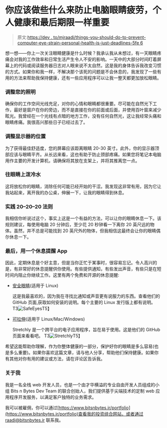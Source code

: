 # 你应该做些什么来防止电脑眼睛疲劳，个人健康和最后期限一样重要

> 原文:[https://dev . to/mjraadi/things-you-should-do-to-prevent-computer-eye-strain-personal-health-is-just-deadlines-5fe 6](https://dev.to/mjraadi/things-you-should-do-to-prevent-computer-eye-strain-personal-health-is-just-as-important-as-deadlines-5fe6)

想一想——你上一次关注眼睛健康是什么时候？我承认我从未想过，有一天眼睛疼痛会对我的工作效率和日常生活产生令人不安的影响。一天中的大部分时间盯着屏幕上的代码或阅读服务器日志对人眼来说不太自然，这是我的身体告诉我改变习惯的方式。如果你和我一样，不解决那个该死的问题是不会休息的，我发现了一些有用的方法来帮助我保持健康，还有一些应用程序可以让我一整天都更加放松眼睛。

### [](#adjust-your-lighting)调整您的照明

确保你的工作空间光线充足，对你的心情和眼睛都很重要。尽可能在自然光下工作，最好是窗户在你的旁边，而不是直接在你的前面或后面，并使用百叶窗来减少眩光。我曾经在一个光线有点暗的地方工作，没有任何自然光，这让我经常头痛和眼睛疼痛。我很高兴那些日子已经过去了。

### [](#adjust-your-monitors-position)调整显示器的位置

为了获得最佳舒适度，您的屏幕应该距离眼睛 20-30 英寸。此外，你的显示器顶部应该与眼睛平齐。从长远来看，这也有助于防止颈部疼痛。如果您将笔记本电脑用作主要的开发计算机，请确保将其放在支架上，并将其推离您一点。

### [](#splash-cold-water-on-your-eyes)往眼睛上泼冷水

这将放松你的眼睛，消除任何可能已经开始的干涩。我发现这非常有用，因为它让我站起来，离开我的办公桌，伸展一下，让我的眼睛得到休息。

### [](#practice-the-202020-rule)实践 20–20–20 法则

我相信你听说过这个，事实上这是一个有益的方法，可以让你的眼睛休息一下。该规则建议，每使用电脑 20 分钟后，至少花 20 秒钟看一下离你 20 英尺远的物体。虽然，并不总是可能找到 20 英尺外的物体，但我相信这最终会让你的眼睛偶尔休息一下。

### [](#finally-use-a-break-reminder-app)最后，用一个休息提醒 App

因此，定期休息是个好主意，但是当你正忙于某事时，很容易忘记。令人高兴的是，有非常好的休息提醒供你使用。有些提供通知，有些发出声音，有些只是在短时间内阻止你继续工作。这里有两个免费和开源的休息提醒:

*   [安全眼睛](https://github.com/slgobinath/SafeEyes)(适用于 Linux)

    这是我最喜欢的，因为我在寻找比通知或声音更有说服力的东西。查看他们的 GitHub 页面,获取如何安装的说明。每个主要的 Linux 发行版上都有说明。
    T3![SafeEyes](../Images/d8512dcb48762464434ca6fb4003c0da.png)T5】

*   [可拉伸](https://github.com/hovancik/stretchly)(适用于 Linux/Mac/Windows)

    Stretchly 是一个跨平台的电子应用程序，旨在易于使用。这是他们的 GitHub 页面来看看吧。
    T3![Stretchly](../Images/3cc7b2c19e235f1ff272a3977a9afe18.png)T5】

希望这能帮助你理解，作为你整体健康的一部分，保护好你的眼睛是多么容易(也是多么重要)。如果你喜欢这篇文章，请与他人分享，帮助他们保持健康。如果你有其他对你有用的建议或方法，请在评论区告诉我。

### [](#about-me)关于我

我是一名全栈 web 开发人员，也是一个由才华横溢的专业自由开发人员组成的小组 Bits n Bytes Dev Team 的联合创始人，我们提供基于尖端技术的定制 web 应用程序开发服务，以满足客户独特的业务需求。

我可以被雇佣，你可以通过[https://www.bitsnbytes.ir/portfolio](https://www.bitsnbytes.ir/portfolio)查看我的投资组合网站，或者通过 [raadi@bitsnbytes.ir](mailto:raadi@bitsnbytes.ir) 联系我。